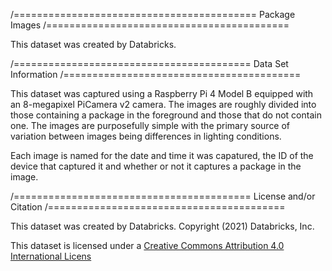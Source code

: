 /==========================================
Package Images
/==========================================

This dataset was created by Databricks.

/=========================================
Data Set Information
/=========================================

This dataset was captured using a Raspberry Pi 4 Model B equipped with an 8-megapixel PiCamera v2 camera.  The images are roughly divided into those containing a package in the foreground and those that do not contain one.  The images are purposefully simple with the primary source of variation between images being differences in lighting conditions.

Each image is named for the date and time it was capatured, the ID of the device that captured it and whether or not it captures a package in the image.
	
/=========================================
License and/or Citation
/=========================================

This dataset was created by Databricks. Copyright (2021) Databricks, Inc.

This dataset is licensed under a [Creative Commons Attribution 4.0 International Licens](https://creativecommons.org/licenses/by/4.0/)
